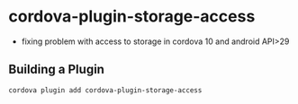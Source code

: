 # cordova-plugin-storage-access
- fixing problem with access to storage in cordova 10 and android API>29
## Building a Plugin
```
cordova plugin add cordova-plugin-storage-access
```
